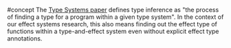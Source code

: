 #concept 
The [Type Systems paper](<Type Systems>) defines type inference as "the process of finding a type for a program within a given type system". In the context of our effect systems research, this also means finding out the effect type of functions within a type-and-effect system even without explicit effect type annotations.